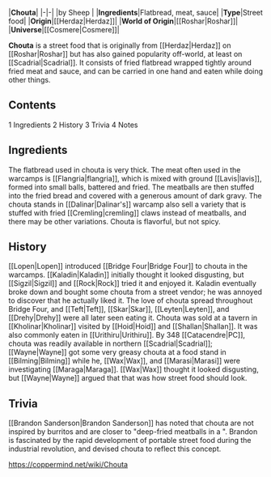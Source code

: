 |**Chouta**|
|-|-|
|by  Sheep |
|**Ingredients**|Flatbread, meat, sauce|
|**Type**|Street food|
|**Origin**|[[Herdaz\|Herdaz]]|
|**World of Origin**|[[Roshar\|Roshar]]|
|**Universe**|[[Cosmere\|Cosmere]]|

**Chouta** is a street food that is originally from [[Herdaz\|Herdaz]] on [[Roshar\|Roshar]] but has also gained popularity off-world, at least on [[Scadrial\|Scadrial]]. It consists of fried flatbread wrapped tightly around fried meat and sauce, and can be carried in one hand and eaten while doing other things.

## Contents

1 Ingredients
2 History
3 Trivia
4 Notes


## Ingredients
The flatbread used in chouta is very thick. The meat often used in the warcamps is [[Flangria\|flangria]], which is mixed with ground [[Lavis\|lavis]], formed into small balls, battered and fried. The meatballs are then stuffed into the fried bread and covered with a generous amount of dark gravy. The chouta stands in [[Dalinar\|Dalinar's]] warcamp also sell a variety that is stuffed with fried [[Cremling\|cremling]] claws instead of meatballs, and there may be other variations. Chouta is flavorful, but not spicy.

## History
[[Lopen\|Lopen]] introduced [[Bridge Four\|Bridge Four]] to chouta in the warcamps. [[Kaladin\|Kaladin]] initially thought it looked disgusting, but [[Sigzil\|Sigzil]] and [[Rock\|Rock]] tried it and enjoyed it. Kaladin eventually broke down and bought some chouta from a street vendor; he was annoyed to discover that he actually liked it. The love of chouta spread throughout Bridge Four, and [[Teft\|Teft]], [[Skar\|Skar]], [[Leyten\|Leyten]], and [[Drehy\|Drehy]] were all later seen eating it.
Chouta was sold at a tavern in [[Kholinar\|Kholinar]] visited by [[Hoid\|Hoid]] and [[Shallan\|Shallan]]. It was also commonly eaten in [[Urithiru\|Urithiru]].
By 348 [[Catacendre\|PC]], chouta was readily available in northern [[Scadrial\|Scadrial]]; [[Wayne\|Wayne]] got some very greasy chouta at a food stand in [[Bilming\|Bilming]] while he, [[Wax\|Wax]], and [[Marasi\|Marasi]] were investigating [[Maraga\|Maraga]]. [[Wax\|Wax]] thought it looked disgusting, but [[Wayne\|Wayne]] argued that that was how street food should look.

## Trivia
[[Brandon Sanderson\|Brandon Sanderson]] has noted that chouta are not inspired by burritos and are closer to "deep-fried meatballs in a ". Brandon is fascinated by the rapid development of portable street food during the industrial revolution, and devised chouta to reflect this concept.


https://coppermind.net/wiki/Chouta